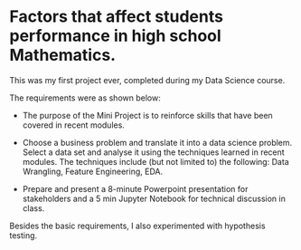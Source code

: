 # Factors that affect students performance in high school Mathematics.
This was my first project ever, completed during my Data Science course.

The requirements were as shown below:

* The purpose of the Mini Project is to reinforce skills that have been covered in recent modules. 

* Choose a business problem and translate it into a data science problem. Select a data set and analyse it using the techniques learned in recent modules. The techniques include (but not limited to) the following: Data Wrangling, Feature Engineering, EDA.

* Prepare and present a 8-minute Powerpoint presentation for stakeholders and a 5 min Jupyter Notebook for technical discussion in class.

Besides the basic requirements, I also experimented with hypothesis testing.
